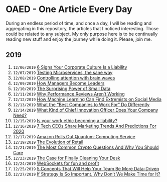 # OAED - One Article Every Day  

During an endless period of time, and once a day, I will be reading and aggregating in this repository, the articles that I noticed interesting. Those could be related to any subject. My only purpose here is to be continually reading new stuff and enjoy the journey while doing it. Please, join me.

## 2019

1. `12/06/2019` [6 Signs Your Corporate Culture Is a Liability](2019/6_Signs_Your_Corporate_Culture_Is_a_Liability.md)
1. `12/07/2019` [Testing Microservices, the sane way](2019/Testing_Microservices_the_sane_way.md)
1. `12/08/2019` [Controlling attention with brain waves](2019/Controlling_attention_with_brain_waves.md)
1. `12/09/2019` [How Managers Become Leaders](2019/How_Managers_Become_Leaders.md)
1. `12/10/2019` [The Surprising Power of Small Data](2019/The_Surprising_Power_of_Small_Data.md)
1. `12/11/2019` [Why Performance Reviews Aren’t Working](2019/Why_Performance_Reviews_Arent_Working.md)
1. `12/12/2019` [How Machine Learning Can Find Extremists on Social Media](2019/How_Machine_Learning_Can_Find_Extremists_on_Social_Media.md)
1. `12/13/2019` [What the “Best Companies to Work For” Do Differently](2019/What_the_Best_Companies_to_Work_For_Do_Differently.md)
1. `12/14/2019` [What Kind of Chief Innovation Officer Does Your Company Need?](2019/What_Kind_of_Chief_Innovation_Officer_Does_Your_Company_Need.md)
1. `12/15/2019` [Is your work ethic becoming a liability?](2019/Is_your_work_ethic_becoming_a_liability.md)
1. `12/16/2019` [7 Tech CEOs Share Marketing Trends And Predictions For 2020](2019/7_Tech_CEOs_Share_Marketing_Trends_And_Predictions_For_2020.md)
1. `12/17/2019` [Amazon Rolls Out Quantum-Computing Service](2019/Amazon_Rolls_Out_Quantum_Computing_Service.md)
1. `12/19/2019` [The Evolution of Retail](2019/The_Evolution_of_Retail.md)
1. `12/21/2019` [The Most Common Crypto Questions And Why You Should Care](2019/The_Most_Common_Crypto_Questions_And_Why_You_Should_Care.md)
1. `12/23/2019` [The Case for Finally Cleaning Your Desk](2019/The_Case_for_Finally_Cleaning_Your_Desk.md)
1. `12/24/2019` [WebSockets for fun and profit](2019/WebSockets_for_fun_and_profit.md)
1. `12/25/2019` [5 Concepts That Will Help Your Team Be More Data-Driven](2019/5_Concepts_That_Will_Help_Your_Team_Be_More_Data-Driven.md)
1. `12/27/2019` [If Strategy Is So Important, Why Don’t We Make Time for It?](2019/If_Strategy_Is_So_Important,_Why_Don’t_We_Make_Time_for_It?.md)